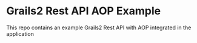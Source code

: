 # Grails2 Rest API AOP Example
This repo contains an example Grails2 Rest API with AOP integrated in the application
